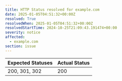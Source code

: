 ```yaml
---
title: HTTP Status resolved for example.com
date: 2025-01-05T04:51:32+00:00Z
resolved: True
resolvedWhen: 2025-01-05T04:51:32+00:00Z
resolvedStartTime: 2024-10-25T21:09:43.191474+00:00
severity: notice
affected:
  - example.com
section: issue
---
```


| Expected Statuses | Actual Status  |
|-------------------|----------------|
| 200, 301, 302 | 200 |
